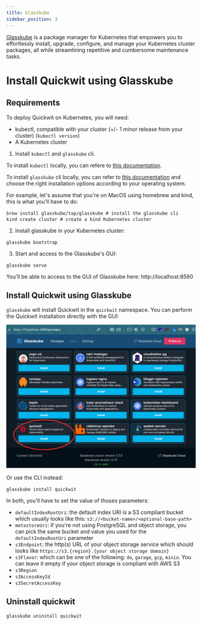```yaml
---
title: Glasskube
sidebar_position: 3
---
```


[Glasskube](https://glasskube.dev) is a package manager for Kubernetes that empowers you to effortlessly install, upgrade, configure, and manage your Kubernetes cluster packages, all while streamlining repetitive and cumbersome maintenance tasks.

# Install Quickwit using Glasskube

## Requirements

To deploy Quickwit on Kubernetes, you will need:

- kubectl, compatible with your cluster (+/- 1 minor release from your cluster) (`kubectl version`)
- A Kubernetes cluster

1. Install `kubectl` and `glasskube` cli.

To install `kubectl` locally, you can refere to [this documentation](https://kubernetes.io/docs/tasks/tools/#install-kubectl).

To install `glasskube` cli locally, you can refer to [this documentation](https://glasskube.dev/docs/getting-started/install) and choose the right installation options according to your operating system.

For example, let's assume that you're on MacOS using homebrew and kind, this is what you'll have to do:

```shell
brew install glasskube/tap/glasskube # install the glasskube cli
kind create cluster # create a kind Kubernetes cluster
```

2. Install glasskube in your Kubernetes cluster:

```shell
glasskube bootstrap
```

3. Start and access to the Glasskube's GUI:

```shell
glasskube serve
```

You'll be able to access to the GUI of Glasskube here: http://localhost:8580

## Install Quickwit using Glasskube

`glasskube` will install Quickwit in the `quickwit` namespace. You can perform the Quickwit installation directly with the GUI:

![screenshot-glasskube-ui.png](../../assets/images/screenshot-glasskube-ui.png)

Or use the CLI instead:

```shell
glasskube install quickwit
```

In both, you'll have to set the value of thoses parameters:

* `defaultIndexRootUri`: the default index URI is a S3 compliant bucket which usually looks like this: `s3://<bucket-name>/<optional-base-path>`
* `metastoreUri`: if you're not using PostgreSQL and object storage, you can pick the same bucket and value you used for the `defaultIndexRootUri` parameter
* `s3Endpoint`: the http(s) URL of your object storage service which should looks like `https://s3.{region}.{your object storage domain}`
* `s3Flavor`: which can be one of the following: `do`, `garage`, `gcp`, `minio`. You can leave it empty if your object storage is compliant with AWS S3
* `s3Region`
* `s3AccessKeyId`
* `s3SecretAccessKey`

## Uninstall quickwit

```shell
glasskube uninstall quickwit
```
